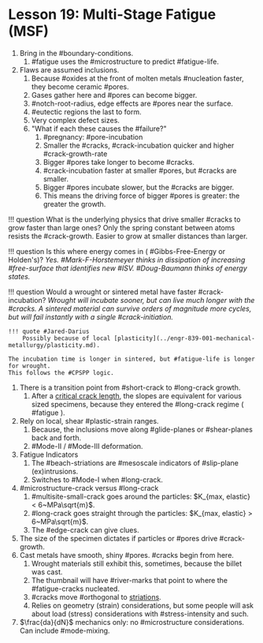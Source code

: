 # Lesson 19: Multi-Stage Fatigue (MSF)

1. Bring in the #boundary-conditions.
   1. #fatigue uses the #microstructure to predict #fatigue-life.
2. Flaws are assumed inclusions.
   1. Because #oxides at the front of molten metals #nucleation faster, they become ceramic #pores.
   2. Gases gather here and #pores can become bigger.
   3. #notch-root-radius, edge effects are #pores near the surface.
   4. #eutectic regions the last to form.
   5. Very complex defect sizes.
   6. "What if each these causes the #failure?"
      1. #pregnancy: #pore-incubation
      2. Smaller the #cracks, #crack-incubation quicker and higher #crack-growth-rate
      3. Bigger #pores take longer to become #cracks.
      4. #crack-incubation faster at smaller #pores, but #cracks are smaller.
      5. Bigger #pores incubate slower, but the #cracks are bigger.
      6. This means the driving force of bigger #pores is greater: the greater the growth.

!!! question What is the underlying physics that drive smaller #cracks to grow faster than large ones?
    Only the spring constant between atoms resists the #crack-growth.
    Easier to grow at smaller distances than larger.

!!! question Is this where energy comes in ( #Gibbs-Free-Energy or Holden's)? <cite> 
    Yes.
    #Mark-F-Horstemeyer thinks in dissipation of increasing #free-surface that identifies new #ISV.
    #Doug-Baumann thinks of energy states.

!!! question Would a wrought or sintered metal have faster #crack-incubation? <cite> 
    Wrought will incubate sooner, but can live much longer with the #cracks.
    A sintered material can survive orders of magnitude more cycles, but will fail instantly with a single #crack-initiation.

    !!! quote #Jared-Darius
        Possibly because of local [plasticity](../engr-839-001-mechanical-metallurgy/plasticity.md).

    The incubation time is longer in sintered, but #fatigue-life is longer for wrought.
    This follows the #CPSPP logic.

1. There is a transition point from #short-crack to #long-crack growth.
   1. After a [critical crack length](critical-crack-length.md), the slopes are equivalent for various sized specimens, because they entered the #long-crack regime ( #fatigue ).
2. Rely on local, shear #plastic-strain ranges.
   1. Because, the inclusions move along #glide-planes or #shear-planes back and forth.
   2. #Mode-II / #Mode-III deformation.
3. Fatigue Indicators
   1. The #beach-striations are #mesoscale indicators of #slip-plane (ex)intrusions.
   2. Switches to #Mode-I when #long-crack.
4. #microstructure-crack versus #long-crack
   1. #multisite-small-crack goes around the particles: $K_{max, elastic} < 6~MPa\sqrt{m}$.
   2. #long-crack goes straight through the particles: $K_{max, elastic} > 6~MPa\sqrt{m}$.
   3. The #edge-crack can give clues.
5. The size of the specimen dictates if particles or #pores drive #crack-growth.
6. Cast metals have smooth, shiny #pores. #cracks begin from here. 
   1. Wrought materials still exhibit this, sometimes, because the billet was cast.
   2. The thumbnail will have #river-marks that point to where the #fatigue-cracks nucleated.
   3. #cracks move #orthogonal to [striations](striations.md).
   4. Relies on geometry (strain) considerations, but some people will ask about load (stress) considerations with #stress-intensity and such.
7.  $\frac{da}{dN}$ mechanics only: no #microstructure considerations. Can include #mode-mixing.